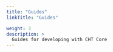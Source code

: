 ```yaml
---
title: "Guides"
linkTitle: "Guides"

weight: 3
description: >
  Guides for developing with CHT Core
---
```


